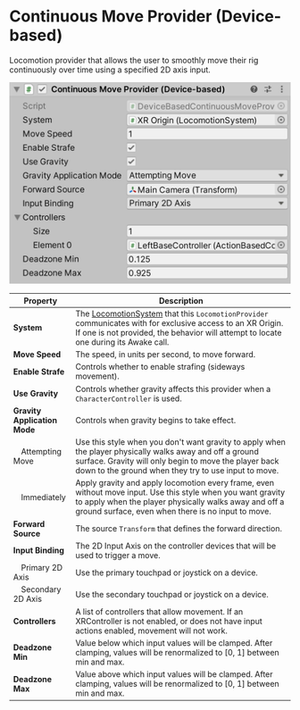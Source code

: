 # Continuous Move Provider (Device-based)

Locomotion provider that allows the user to smoothly move their rig continuously over time using a specified 2D axis input.

![DeviceBasedContinuousMoveProvider component](images/continuous-move-provider-device-based.png)

| **Property** | **Description** |
|--|--|
| **System** | The [LocomotionSystem](locomotion-system.md) that this `LocomotionProvider` communicates with for exclusive access to an XR Origin. If one is not provided, the behavior will attempt to locate one during its Awake call. |
| **Move Speed** | The speed, in units per second, to move forward. |
| **Enable Strafe** | Controls whether to enable strafing (sideways movement). |
| **Use Gravity** | Controls whether gravity affects this provider when a `CharacterController` is used. |
| **Gravity Application Mode** | Controls when gravity begins to take effect. |
| &emsp;Attempting Move | Use this style when you don't want gravity to apply when the player physically walks away and off a ground surface. Gravity will only begin to move the player back down to the ground when they try to use input to move. |
| &emsp;Immediately | Apply gravity and apply locomotion every frame, even without move input. Use this style when you want gravity to apply when the player physically walks away and off a ground surface, even when there is no input to move. |
| **Forward Source** | The source `Transform` that defines the forward direction. |
| **Input Binding** | The 2D Input Axis on the controller devices that will be used to trigger a move. |
| &emsp;Primary 2D Axis | Use the primary touchpad or joystick on a device. |
| &emsp;Secondary 2D Axis | Use the secondary touchpad or joystick on a device. |
| **Controllers** | A list of controllers that allow movement.  If an XRController is not enabled, or does not have input actions enabled, movement will not work. |
| **Deadzone Min** | Value below which input values will be clamped. After clamping, values will be renormalized to [0, 1] between min and max. |
| **Deadzone Max** | Value above which input values will be clamped. After clamping, values will be renormalized to [0, 1] between min and max. |
